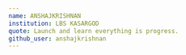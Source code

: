 ```yaml
---
name: ANSHAJKRISHNAN
institution: LBS KASARGOD
quote: Launch and learn everything is progress.
github_user: anshajkrishnan
---
```

